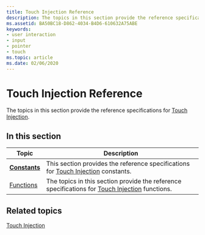 ```yaml
---
title: Touch Injection Reference
description: The topics in this section provide the reference specifications for Touch Injection.
ms.assetid: BA50BC18-D862-4034-B4D6-610632A75ABE
keywords:
- user interaction
- input
- pointer
- touch
ms.topic: article
ms.date: 02/06/2020
---
```


# Touch Injection Reference

The topics in this section provide the reference specifications for [Touch Injection](touch-injection-portal.md).

## In this section

| Topic | Description |
|---|---|
| [**Constants**](constants.md)<br/> | This section provides the reference specifications for [Touch Injection](touch-injection-portal.md) constants.<br/>              |
| [Functions](functions.md)<br/>     | The topics in this section provide the reference specifications for [Touch Injection](touch-injection-portal.md) functions.<br/> |

## Related topics

[Touch Injection](touch-injection-portal.md)
